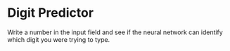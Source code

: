 # Digit Predictor

Write a number in the input field and see if the neural network can identify which digit you were trying to type.